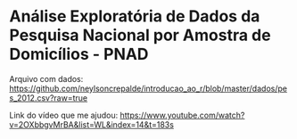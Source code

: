# Análise Exploratória de Dados da Pesquisa Nacional por Amostra de Domicílios - PNAD

Arquivo com dados: https://github.com/neylsoncrepalde/introducao_ao_r/blob/master/dados/pes_2012.csv?raw=true


Link do vídeo que me ajudou: https://www.youtube.com/watch?v=2OXbbgvMrBA&list=WL&index=14&t=183s
